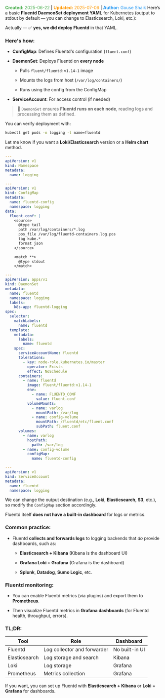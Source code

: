 <span style="color:#4caf50;"><b>Created:</b> 2025-06-22</span> | <span style="color:#ff9800;"><b>Updated:</b> 2025-07-06</span> | <span style="color:#2196f3;"><b>Author:</b> Gouse Shaik</span>
Here’s a basic **Fluentd DaemonSet deployment YAML** for Kubernetes (output to stdout by default — you can change to Elasticsearch, Loki, etc.):

Actually — ✅ **yes, we did deploy Fluentd** in that YAML.

### Here's how:

- **ConfigMap**: Defines Fluentd's configuration (`fluent.conf`)
    
- **DaemonSet**: Deploys Fluentd on **every node**
    
    - Pulls `fluent/fluentd:v1.14-1` image
        
    - Mounts the logs from host (`/var/log/containers/`)
        
    - Runs using the config from the ConfigMap
        
- **ServiceAccount**: For access control (if needed)


> 🔄 `DaemonSet` ensures **Fluentd runs on each node**, reading logs and processing them as defined.

You can verify deployment with:

```bash
kubectl get pods -n logging -l name=fluentd
```

Let me know if you want a **Loki/Elasticsearch** version or a **Helm chart** method.

```yaml
---
apiVersion: v1
kind: Namespace
metadata:
  name: logging

---
apiVersion: v1
kind: ConfigMap
metadata:
  name: fluentd-config
  namespace: logging
data:
  fluent.conf: |
    <source>
      @type tail
      path /var/log/containers/*.log
      pos_file /var/log/fluentd-containers.log.pos
      tag kube.*
      format json
    </source>

    <match **>
      @type stdout
    </match>

---
apiVersion: apps/v1
kind: DaemonSet
metadata:
  name: fluentd
  namespace: logging
  labels:
    k8s-app: fluentd-logging
spec:
  selector:
    matchLabels:
      name: fluentd
  template:
    metadata:
      labels:
        name: fluentd
    spec:
      serviceAccountName: fluentd
      tolerations:
        - key: node-role.kubernetes.io/master
          operator: Exists
          effect: NoSchedule
      containers:
        - name: fluentd
          image: fluent/fluentd:v1.14-1
          env:
            - name: FLUENTD_CONF
              value: fluent.conf
          volumeMounts:
            - name: varlog
              mountPath: /var/log
            - name: config-volume
              mountPath: /fluentd/etc/fluent.conf
              subPath: fluent.conf
      volumes:
        - name: varlog
          hostPath:
            path: /var/log
        - name: config-volume
          configMap:
            name: fluentd-config

---
apiVersion: v1
kind: ServiceAccount
metadata:
  name: fluentd
  namespace: logging
```

We can change the output destination (e.g., **Loki**, **Elasticsearch**, **S3**, etc.), so modify the `ConfigMap` section accordingly.

Fluentd itself **does not have a built-in dashboard** for logs or metrics.

### Common practice:

- Fluentd **collects and forwards logs** to logging backends that _do_ provide dashboards, such as:
    
    - **Elasticsearch + Kibana** (Kibana is the dashboard UI)
        
    - **Grafana Loki + Grafana** (Grafana is the dashboard)
        
    - **Splunk**, **Datadog**, **Sumo Logic**, etc.

### Fluentd monitoring:

- You can enable Fluentd metrics (via plugins) and export them to **Prometheus**.
    
- Then visualize Fluentd metrics in **Grafana dashboards** (for Fluentd health, throughput, errors).

### TL;DR:

|Tool|Role|Dashboard|
|---|---|---|
|Fluentd|Log collector and forwarder|No built-in UI|
|Elasticsearch|Log storage and search|Kibana|
|Loki|Log storage|Grafana|
|Prometheus|Metrics collection|Grafana|

If you want, you can set up Fluentd with **Elasticsearch + Kibana** or **Loki + Grafana** for dashboards.